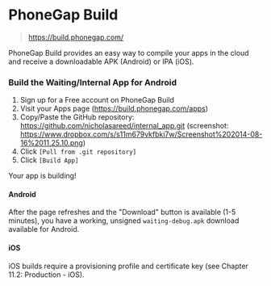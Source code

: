 # PhoneGap Build

> https://build.phonegap.com/

PhoneGap Build provides an easy way to compile your apps in the cloud and receive a downloadable APK (Android) or IPA (iOS).

### Build the Waiting/Internal App for Android

1. Sign up for a Free account on PhoneGap Build
2. Visit your Apps page (https://build.phonegap.com/apps)
5. Copy/Paste the GitHub repository: https://github.com/nicholasareed/internal_app.git (screenshot: https://www.dropbox.com/s/s11m679vkfbki7w/Screenshot%202014-08-16%2011.25.10.png)
6. Click `[Pull from .git repository]`
7. Click `[Build App]` 

Your app is building!


#### Android 

After the page refreshes and the "Download" button is available (1-5 minutes), you have a working, unsigned `waiting-debug.apk` download available for Android. 

#### iOS

iOS builds require a provisioning profile and certificate key (see Chapter 11.2: Production - iOS).

